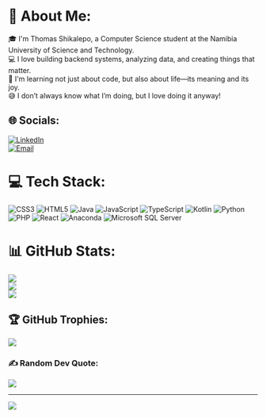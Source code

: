 # 💫 About Me:
🎓 I'm Thomas Shikalepo, a Computer Science student at the Namibia University of Science and Technology.  
💻 I love building backend systems, analyzing data, and creating things that matter.  
🌱 I'm learning not just about code, but also about life—its meaning and its joy.  
😅 I don’t always know what I’m doing, but I love doing it anyway!

## 🌐 Socials:
[![LinkedIn](https://img.shields.io/badge/LinkedIn-%230077B5.svg?logo=linkedin&logoColor=radical)](https://www.linkedin.com/in/thomas-shikalepo/)  
[![Email](https://img.shields.io/badge/Email-D14836?logo=gmail&logoColor=radical)](mailto:thomasshikalepo@gmail.com)

# 💻 Tech Stack:
![CSS3](https://img.shields.io/badge/css3-%231572B6.svg?style=for-the-badge&logo=css3&logoColor=radical) 
![HTML5](https://img.shields.io/badge/html5-%23E34F26.svg?style=for-the-badge&logo=html5&logoColor=radical) 
![Java](https://img.shields.io/badge/java-%23ED8B00.svg?style=for-the-badge&logo=openjdk&logoColor=radical) 
![JavaScript](https://img.shields.io/badge/javascript-%23323330.svg?style=for-the-badge&logo=javascript&logoColor=%23F7DF1E) 
![TypeScript](https://img.shields.io/badge/typescript-%23007ACC.svg?style=for-the-badge&logo=typescript&logoColor=radical) 
![Kotlin](https://img.shields.io/badge/kotlin-%237F52FF.svg?style=for-the-badge&logo=kotlin&logoColor=radical) 
![Python](https://img.shields.io/badge/python-3670A0?style=for-the-badge&logo=python&logoColor=ffdd54) 
![PHP](https://img.shields.io/badge/php-%23777BB4.svg?style=for-the-badge&logo=php&logoColor=radical) 
![React](https://img.shields.io/badge/react-%2320232a.svg?style=for-the-badge&logo=react&logoColor=%2361DAFB) 
![Anaconda](https://img.shields.io/badge/Anaconda-%2344A833.svg?style=for-the-badge&logo=anaconda&logoColor=white) 
![Microsoft SQL Server](https://img.shields.io/badge/Microsoft%20SQL%20Server-CC2927?style=for-the-badge&logo=microsoft%20sql%20server&logoColor=white) 

# 📊 GitHub Stats:
![](https://github-readme-stats.vercel.app/api?username=ThomasDeon&theme=dark&hide_border=false&include_all_commits=false&count_private=false)<br/>
![](https://nirzak-streak-stats.vercel.app/?user=ThomasDeon&theme=dark&hide_border=false)<br/>
![](https://github-readme-stats.vercel.app/api/top-langs/?username=ThomasDeon&theme=dark&hide_border=false&layout=compact)

## 🏆 GitHub Trophies:
![](https://github-profile-trophy.vercel.app/?username=ThomasDeon&theme=radical&no-frame=false&no-bg=true&margin-w=4&exclude=Stars,Issues,PullRequest,PullRequestReviewer)


### ✍️ Random Dev Quote:
![](https://quotes-github-readme.vercel.app/api?type=horizontal&theme=radical)

---
[![](https://visitcount.itsvg.in/api?id=ThomasDeon&icon=0&color=0)](https://visitcount.itsvg.in)

